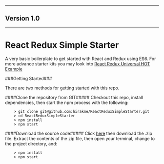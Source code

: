 ----
## Version 1.0
----


# React Redux Simple Starter

A very basic boilerplate to get started with React and Redux using ES6.
For more advance starter kits you may look into [React Redux Universal HOT Example](https://github.com/erikras/react-redux-universal-hot-example)

###Getting Started###

There are two methods for getting started with this repo.

####Clone the repository from GIT#####
Checkout this repo, install dependencies, then start the npm process with the following:

```
	> git clone git@github.com:hirakme/ReactReduxSimpleStarter.git
	> cd ReactReduxSimpleStarter
	> npm install
	> npm start
```

####Download the source code#####
Click [here](https://github.com/hirakme/ReactReduxSimpleStarter/releases) then download the .zip file.  Extract the contents of the zip file, then open your terminal, change to the project directory, and:

```
	> npm install
	> npm start
